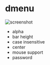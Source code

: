 # dmenu

![screenshot](https://github.com/yahngming/dmenu/assets/6890460/c5453089-e68f-4457-89cf-2d10e88f4c48)

- alpha
- bar height
- case insensitive
- center
- mouse support
- password
